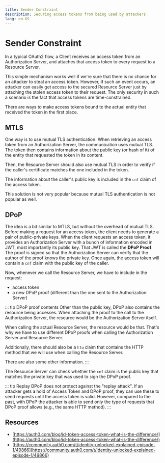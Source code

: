 ```yaml
---
title: Sender Constraint
description: Securing access tokens from being used by attackers
lang: en-US
---
```


# Sender Constraint

In a typical OAuth2 flow, a Client receives an access token from an
Authorization Server, and attaches that access token to every request to a
Resource Server.

This simple mechanism works well if we're sure that there is no chance for an
attacker to steal an access token. However, if such an event occurs, an attacker
can easily get access to the secured Resource Server just by attaching the
stolen access token to their request. The only security in such a scenario is
the fact that access tokens are time-constrained.

There are ways to make access tokens bound to the actual entity that received
the token in the first place.

## MTLS

One way is to use mutual TLS authentication. When retrieving an access token
from an Authorization Server, the communication uses mutual TLS. The token then
contains information about the public key (or hash of it) of the entity that
requested the token in its content.

Then, the Resource Server should also use mutual TLS in order to verify if the
caller's certificate matches the one included in the token.

The information about the caller's public key is included in the `cnf` claim of
the access token.

This solution is not very popular because mutual TLS authentication is not
popular as well.

## DPoP

The idea is a bit similar to MTLS, but without the overhead of mutual TLS.
Before making a request for an access token, the client needs to generate a pair
of public-private keys. When the client requests an access token, it provides an
Authorization Server with a bunch of information encoded in JWT, most
importantly its public key. That JWT is called the **DPoP Proof**. The proof is
signed so that the Authorization Server can verify that the author of the proof
knows the private key. Once again, the access token will contain
a `cnf` claim with the public key of the caller.

Now, whenever we call the Resource Server, we have to include in the request:

- access token
- a new DPoP proof (different than the one sent to the Authorization Server)

::: tip DPoP proof contents
Other than the public key, DPoP also contains the resource being accesses. When
attaching the proof to the call to the Authorization Server, the resource would
be the Authorization Server itself.

When calling the actual Resource Server, the resource would be that. That's why
we have to use different DPoP proofs when calling the Authorization Server and
Resource Server.

Additionally, there should also be a `htu` claim that contains the HTTP method
that we will use when calling the Resource Server.

There are also some other information.
:::

The Resource Server can check whether the `cnf` claim is the public key that
matches the private key that was used to sign the DPoP proof.

::: tip Replay
DPoP does not protect against the "replay attack". If an attacker gets a hold of
Access Token and DPoP proof, they can use these to send requests until the
access token is valid. However, compared to the past, with DPoP the attacker is
able to send only the type of requests that DPoP proof allows (e.g., the same
HTTP method).
:::

## Resources

- [https://auth0.com/blog/id-token-access-token-what-is-the-difference/](https://auth0.com/blog/id-token-access-token-what-is-the-difference/)
- [https://community.auth0.com/t/identity-unlocked-explained-episode-1/49866](https://community.auth0.com/t/identity-unlocked-explained-episode-1/49866)